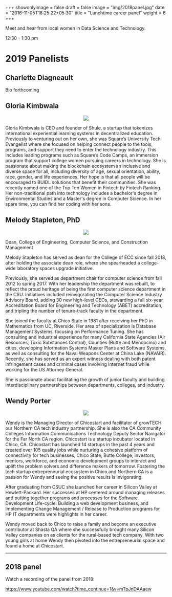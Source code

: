 +++
showonlyimage = false
draft = false
image = "img/2018panel.jpg"
date = "2016-11-05T18:25:22+05:30"
title = "Lunchtime career panel"
weight = 6
+++

Meet and hear from local women in Data Science and Technology. 

12:30 - 1:30 pm


# 2019 Panelists

## Charlette Diagneault
Bio forthcoming

## Gloria Kimbwala 

<p align="center">
  <img src="../img/Kimbwala.jpg">
</p>


Gloria Kimbwala is CEO and founder of Shule, a startup that tokenizes international experiential
learning systems in decentralized education. Previously to venturing out on her own, she was
Square’s University Tech Evangelist where she focused on helping connect people to the tools,
programs, and support they need to enter the technology industry. This includes leading
programs such as Square’s Code Camps, an immersion program that support college women
pursuing careers in technology. She is passionate about making the blockchain ecosystem an
inclusive and diverse space for all, including diversity of age, sexual orientation, ability, race,
gender, and life experiences. Her hope is that all people will be encouraged to BUIDL solutions
that benefit their communities. She was recently named one of the Top Ten Women in Fintech
by Fintech Ranking. Her non-traditional path into technology includes a bachelor's degree in
Environmental Studies and a Master's degree in Computer Science. In her spare time, you can
find her coding with her sons.




## Melody Stapleton, PhD

<p align="center">
  <img src="../img/2019panel/stapleton.jpg">
</p>


Dean, College of Engineering, Computer Science, and Construction Management

Melody Stapleton has served as dean for the College of ECC since fall 2018, after holding the associate dean role, where she spearheaded a college-wide laboratory spaces upgrade initiative.  

Previously, she served as department chair for computer science from fall 2012 to spring 2017. With her leadership the department was rebuilt, to reflect the proud heritage of being the first computer science department in the CSU. Initiatives included reinvigorating the Computer Science Industry Advisory Board, adding 30 new high-level CEOs, stewarding a full six-year Accreditation Board for Engineering and Technology (ABET) accreditation, and tripling the number of tenure-track faculty in the department. 

She joined the faculty at Chico State in 1981 after receiving her PhD in Mathematics from UC, Riverside.  Her area of specialization is Database Management Systems, focusing on Performance Tuning.  She has consulting and industrial experience for many California State Agencies (Air Resources, Toxic Substances Control), Counties (Butte and Mendocino) and cities, developing Information Systems Master Plans and Software Systems, as well as consulting for the Naval Weapons Center at China Lake (NAVAIR).  Recently, she has served as an expert witness dealing with both patent infringement cases and criminal cases involving Internet fraud while working for the US Attorney General. 

She is passionate about facilitating the growth of junior faculty and building interdisciplinary partnerships between departments, colleges, and industry. 





## Wendy Porter
<p align="center">
  <img src="../img/2019panel/Porter.jpg">
</p>


Wendy is the Managing Director of Chicostart and facilitator of growTECH our Northern CA tech industry partnership. She is also the CA Community Colleges Information Communications Technology Deputy Sector Navigator for the Far North CA region. Chicostart is a startup incubator located in Chico, CA. Chicostart has launched 14 startups in the past 4 years and created over 105 quality jobs while nurturing a cohesive platform of connectivity for tech businesses, Chico State, Butte College, investors, mentors, workforce, and economic development groups to interact and uplift the problem solvers and difference makers of tomorrow. Fostering the tech startup entrepreneurial ecosystem in Chico and Northern CA is a passion for Wendy and seeing the positive results is invigorating. 

After graduating from CSUC she launched her career in Silicon Valley at Hewlett-Packard. Her successes at HP centered around managing releases and putting together programs and processes for the Software Development Life-cycle. Building a web development business, and Implementing Change Management / Release to Production programs for HP IT departments were highlights in her career. 

Wendy moved back to Chico to raise a family and become an executive contributor at Shasta QA where she successfully brought many Silicon Valley companies on as clients for the rural-based tech company. With two young girls at home Wendy then pivoted into the entrepreneurial space and found a home at Chicostart.

----

## 2018 panel
Watch a recording of the panel from 2018: 

https://www.youtube.com/watch?time_continue=1&v=mTpJnDAAaew 